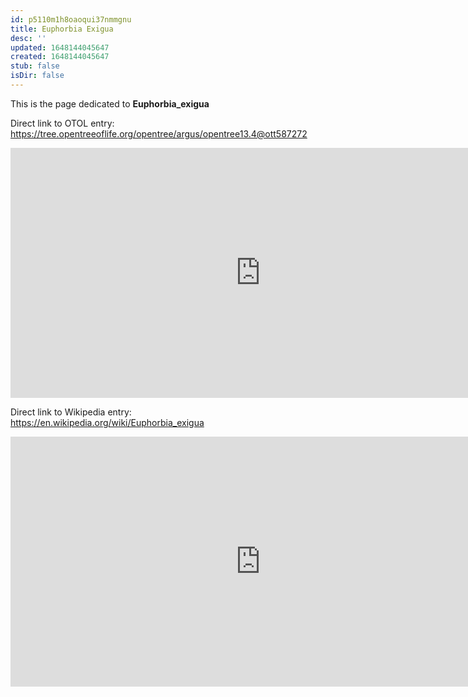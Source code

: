 ```yaml
---
id: p5110m1h8oaoqui37nmmgnu
title: Euphorbia Exigua
desc: ''
updated: 1648144045647
created: 1648144045647
stub: false
isDir: false
---
```

This is the page dedicated to **Euphorbia_exigua**


Direct link to OTOL entry: https://tree.opentreeoflife.org/opentree/argus/opentree13.4@ott587272



<html>
    <body>
    <iframe src="https://tree.opentreeoflife.org/opentree/argus/opentree13.4@ott587272"
    width="800" height="400" frameborder="0" allowfullscreen> </iframe>
    </body>
</html>
    


Direct link to Wikipedia entry: https://en.wikipedia.org/wiki/Euphorbia_exigua



<html>
    <body>
    <iframe src="https://en.wikipedia.org/wiki/Euphorbia_exigua"
    width="800" height="400" frameborder="0" allowfullscreen> </iframe>
    </body>
</html>
    
